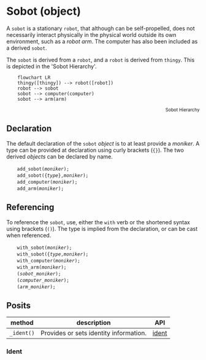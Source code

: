 # Sobot (object)
A `sobot` is a stationary `robot`, that although can be self-propelled, does not necessarily interact physically in the physical world outside its own environment, such as a *robot arm*. The computer has also been included as a derived `sobot`.

The `sobot` is derived from a `robot`, and a `robot` is derived from `thingy`. This is depicted in the 'Sobot Hierarchy'.

```mermaid
    flowchart LR
    thingy([thingy]) --> robot([robot])
    robot --> sobot
    sobot --> computer(computer)
    sobot --> arm(arm)
```
<div style="text-align: right"><sub>Sobot Hierarchy</sub></div>

## Declaration
The default declaration of the `sobot` *object* is to at least provide a *moniker*. A type can be provided at declaration using curly brackets (`{}`).  The two derived *objects* can be declared by name.

&nbsp;&nbsp;&nbsp;&nbsp;&nbsp;&nbsp; `add_sobot(`*`moniker`*`);`<br>
&nbsp;&nbsp;&nbsp;&nbsp;&nbsp;&nbsp; `add_sobot({`*`type`*`},`*`moniker`*`);`<br>
&nbsp;&nbsp;&nbsp;&nbsp;&nbsp;&nbsp; `add_computer(`*`moniker`*`);`<br>
&nbsp;&nbsp;&nbsp;&nbsp;&nbsp;&nbsp; `add_arm(`*`moniker`*`);`

## Referencing
To reference the `sobot`, use, either the `with` verb or the shortened syntax using brackets (`()`).  The type is implied from the declaration, or can be cast when referenced.

&nbsp;&nbsp;&nbsp;&nbsp;&nbsp;&nbsp; `with_sobot(`*`moniker`*`);`<br>
&nbsp;&nbsp;&nbsp;&nbsp;&nbsp;&nbsp; `with_sobot({`*`type`*`,`*`moniker`*`);`<br>
&nbsp;&nbsp;&nbsp;&nbsp;&nbsp;&nbsp; `with_computer(`*`moniker`*`);`<br>
&nbsp;&nbsp;&nbsp;&nbsp;&nbsp;&nbsp; `with_arm(`*`moniker`*`);`<br>
&nbsp;&nbsp;&nbsp;&nbsp;&nbsp;&nbsp; `(`*`sobot_moniker`*`);`<br>
&nbsp;&nbsp;&nbsp;&nbsp;&nbsp;&nbsp; `(`*`computer_moniker`*`);`<br>
&nbsp;&nbsp;&nbsp;&nbsp;&nbsp;&nbsp; `(`*`arm_moniker`*`);`

## Posits

| method | description | API |
| --- | -------- | --- |
| <a name="_ident"></a> `_ident()` | Provides or sets identity information. | [ident](#ident) |

### Ident
